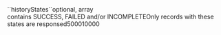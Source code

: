 <tr><td>``historyStates``</td><td>optional, array<br/>contains SUCCESS, FAILED and/or INCOMPLETE</td><td>Only records with these states are responsed</td><td>5000</td><td>10000</td></tr>
